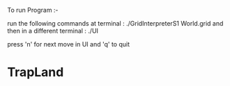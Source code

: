 To run Program :-

run the following commands at terminal : ./GridInterpreterS1 World.grid
and then in a different terminal : ./UI

press 'n' for next move in UI and 'q' to quit
# TrapLand
